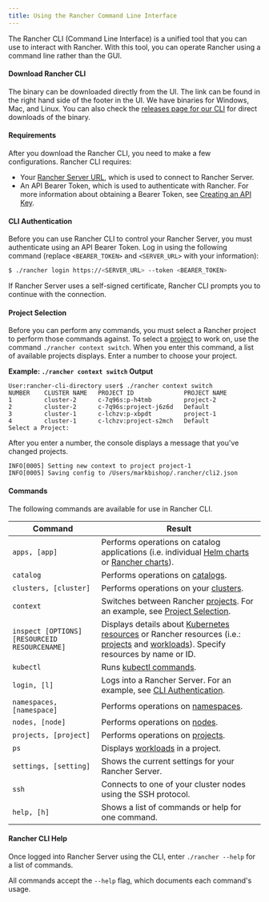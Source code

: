 ```yaml
---
title: Using the Rancher Command Line Interface
---
```


The Rancher CLI (Command Line Interface) is a unified tool that you can use to interact with Rancher. With this tool, you can operate Rancher using a command line rather than the GUI.

#### Download Rancher CLI

The binary can be downloaded directly from the UI. The link can be found in the right hand side of the footer in the UI. We have binaries for Windows, Mac, and Linux. You can also check the [releases page for our CLI](https://github.com/rancher/cli/releases) for direct downloads of the binary.

#### Requirements

After you download the Rancher CLI, you need to make a few configurations. Rancher CLI requires:

- Your [Rancher Server URL](/docs/admin-settings/server-url), which is used to connect to Rancher Server.
- An API Bearer Token, which is used to authenticate with Rancher. For more information about obtaining a Bearer Token, see [Creating an API Key](/docs/user-settings/api-keys/).

#### CLI Authentication

Before you can use Rancher CLI to control your Rancher Server, you must authenticate using an API Bearer Token. Log in using the following command (replace `<BEARER_TOKEN>` and `<SERVER_URL>` with your information):

```bash
$ ./rancher login https://<SERVER_URL> --token <BEARER_TOKEN>
```

If Rancher Server uses a self-signed certificate, Rancher CLI prompts you to continue with the connection.

#### Project Selection

Before you can perform any commands, you must select a Rancher project to perform those commands against. To select a [project](/docs/k8s-in-rancher/projects-and-namespaces/) to work on, use the command `./rancher context switch`. When you enter this command, a list of available projects displays. Enter a number to choose your project.

**Example: `./rancher context switch` Output**

```
User:rancher-cli-directory user$ ./rancher context switch
NUMBER    CLUSTER NAME   PROJECT ID              PROJECT NAME
1         cluster-2      c-7q96s:p-h4tmb         project-2
2         cluster-2      c-7q96s:project-j6z6d   Default
3         cluster-1      c-lchzv:p-xbpdt         project-1
4         cluster-1      c-lchzv:project-s2mch   Default
Select a Project:
```

After you enter a number, the console displays a message that you've changed projects.

```
INFO[0005] Setting new context to project project-1
INFO[0005] Saving config to /Users/markbishop/.rancher/cli2.json
```

#### Commands

The following commands are available for use in Rancher CLI.

| Command                                       | Result                                                                                                                                                                                                                                                                                           |
| --------------------------------------------- | ------------------------------------------------------------------------------------------------------------------------------------------------------------------------------------------------------------------------------------------------------------------------------------------------ |
| `apps, [app]`                                 | Performs operations on catalog applications (i.e. individual [Helm charts](https://docs.helm.sh/developing_charts/) or [Rancher charts](/docs/catalog/custom/#chart-directory-structure)).                                                                                                       |
| `catalog`                                     | Performs operations on [catalogs](/docs/catalog/).                                                                                                                                                                                                                                               |
| `clusters, [cluster]`                         | Performs operations on your [clusters](/docs/cluster-provisioning/).                                                                                                                                                                                                                             |
| `context`                                     | Switches between Rancher [projects](/docs/k8s-in-rancher/projects-and-namespaces/). For an example, see [Project Selection](#project-selection).                                                                                                                                                 |
| `inspect [OPTIONS] [RESOURCEID RESOURCENAME]` | Displays details about [Kubernetes resources](https://kubernetes.io/docs/reference/kubectl/cheatsheet/#resource-types) or Rancher resources (i.e.: [projects](/docs/k8s-in-rancher/projects-and-namespaces/) and [workloads](/docs/k8s-in-rancher/workloads/)). Specify resources by name or ID. |
| `kubectl`                                     | Runs [kubectl commands](https://kubernetes.io/docs/reference/kubectl/overview/#operations).                                                                                                                                                                                                      |
| `login, [l]`                                  | Logs into a Rancher Server. For an example, see [CLI Authentication](#cli-authentication).                                                                                                                                                                                                       |
| `namespaces, [namespace]`                     | Performs operations on [namespaces](/docs/k8s-in-rancher/projects-and-namespaces/#namespaces).                                                                                                                                                                                                   |
| `nodes, [node]`                               | Performs operations on [nodes](/docs/overview/architecture/#kubernetes).                                                                                                                                                                                                                         |
| `projects, [project]`                         | Performs operations on [projects](/docs/k8s-in-rancher/projects-and-namespaces/).                                                                                                                                                                                                                |
| `ps`                                          | Displays [workloads](/docs/k8s-in-rancher/workloads) in a project.                                                                                                                                                                                                                               |
| `settings, [setting]`                         | Shows the current settings for your Rancher Server.                                                                                                                                                                                                                                              |
| `ssh`                                         | Connects to one of your cluster nodes using the SSH protocol.                                                                                                                                                                                                                                    |
| `help, [h]`                                   | Shows a list of commands or help for one command.                                                                                                                                                                                                                                                |

#### Rancher CLI Help

Once logged into Rancher Server using the CLI, enter `./rancher --help` for a list of commands.

All commands accept the `--help` flag, which documents each command's usage.
